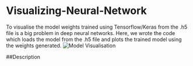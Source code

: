 # Visualizing-Neural-Network

To visualise the model weights trained using Tensorflow/Keras from the .h5 file is a big problem in deep neural networks.
Here, we wrote the code which loads the model from the .h5 file and plots the trained model using the weights generated.
![Model Visualisation](https://github.com/jagmeetbains13/Visualizing-Neural-Network/blob/master/Images/Final_Network_256_M1.png)

##Description
